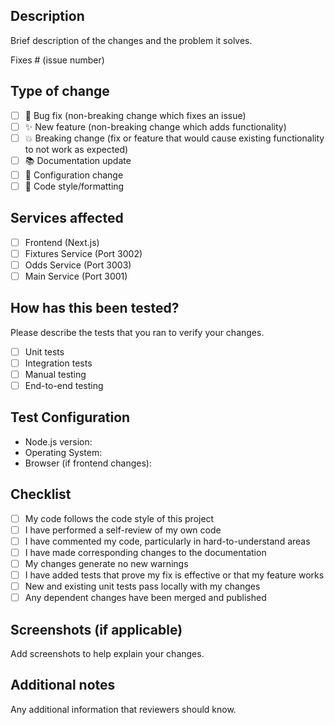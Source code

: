 ## Description
Brief description of the changes and the problem it solves.

Fixes # (issue number)

## Type of change
- [ ] 🐛 Bug fix (non-breaking change which fixes an issue)
- [ ] ✨ New feature (non-breaking change which adds functionality)
- [ ] 💥 Breaking change (fix or feature that would cause existing functionality to not work as expected)
- [ ] 📚 Documentation update
- [ ] 🔧 Configuration change
- [ ] 🎨 Code style/formatting

## Services affected
- [ ] Frontend (Next.js)
- [ ] Fixtures Service (Port 3002)
- [ ] Odds Service (Port 3003)
- [ ] Main Service (Port 3001)

## How has this been tested?
Please describe the tests that you ran to verify your changes.
- [ ] Unit tests
- [ ] Integration tests
- [ ] Manual testing
- [ ] End-to-end testing

## Test Configuration
- Node.js version:
- Operating System:
- Browser (if frontend changes):

## Checklist
- [ ] My code follows the code style of this project
- [ ] I have performed a self-review of my own code
- [ ] I have commented my code, particularly in hard-to-understand areas
- [ ] I have made corresponding changes to the documentation
- [ ] My changes generate no new warnings
- [ ] I have added tests that prove my fix is effective or that my feature works
- [ ] New and existing unit tests pass locally with my changes
- [ ] Any dependent changes have been merged and published

## Screenshots (if applicable)
Add screenshots to help explain your changes.

## Additional notes
Any additional information that reviewers should know. 